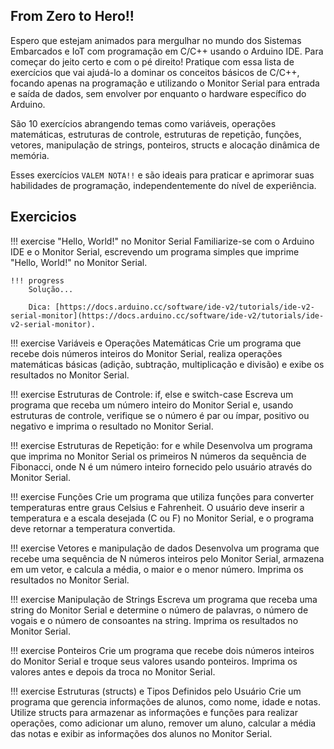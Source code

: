 ## From Zero to Hero!! 

Espero que estejam animados para mergulhar no mundo dos Sistemas Embarcados e IoT com programação em C/C++ usando o Arduino IDE. Para começar do jeito certo e com o pé direito! Pratique com essa lista de exercícios que vai ajudá-lo a dominar os conceitos básicos de C/C++, focando apenas na programação e utilizando o Monitor Serial para entrada e saída de dados, sem envolver por enquanto o hardware específico do Arduino.

São 10 exercícios abrangendo temas como variáveis, operações matemáticas, estruturas de controle, estruturas de repetição, funções, vetores, manipulação de strings, ponteiros, structs e alocação dinâmica de memória. 

Esses exercícios ``VALEM NOTA!!`` e são ideais para praticar e aprimorar suas habilidades de programação, independentemente do nível de experiência.


## Exercicios

!!! exercise
    "Hello, World!" no Monitor Serial
    Familiarize-se com o Arduino IDE e o Monitor Serial, escrevendo um programa simples que imprime "Hello, World!" no Monitor Serial.

    !!! progress
        Solução...

        Dica: [https://docs.arduino.cc/software/ide-v2/tutorials/ide-v2-serial-monitor](https://docs.arduino.cc/software/ide-v2/tutorials/ide-v2-serial-monitor).


!!! exercise
    Variáveis e Operações Matemáticas
    Crie um programa que recebe dois números inteiros do Monitor Serial, realiza operações matemáticas básicas (adição, subtração, multiplicação e divisão) e exibe os resultados no Monitor Serial.


!!! exercise
    Estruturas de Controle: if, else e switch-case
    Escreva um programa que receba um número inteiro do Monitor Serial e, usando estruturas de controle, verifique se o número é par ou ímpar, positivo ou negativo e imprima o resultado no Monitor Serial.


!!! exercise
    Estruturas de Repetição: for e while
    Desenvolva um programa que imprima no Monitor Serial os primeiros N números da sequência de Fibonacci, onde N é um número inteiro fornecido pelo usuário através do Monitor Serial.


!!! exercise
    Funções
    Crie um programa que utiliza funções para converter temperaturas entre graus Celsius e Fahrenheit. O usuário deve inserir a temperatura e a escala desejada (C ou F) no Monitor Serial, e o programa deve retornar a temperatura convertida.
    


!!! exercise
    Vetores e manipulação de dados
    Desenvolva um programa que recebe uma sequência de N números inteiros pelo Monitor Serial, armazena em um vetor, e calcula a média, o maior e o menor número. Imprima os resultados no Monitor Serial.


!!! exercise
    Manipulação de Strings
    Escreva um programa que receba uma string do Monitor Serial e determine o número de palavras, o número de vogais e o número de consoantes na string. Imprima os resultados no Monitor Serial.
    


!!! exercise
    Ponteiros
    Crie um programa que recebe dois números inteiros do Monitor Serial e troque seus valores usando ponteiros. Imprima os valores antes e depois da troca no Monitor Serial.


!!! exercise
    Estruturas (structs) e Tipos Definidos pelo Usuário
    Crie um programa que gerencia informações de alunos, como nome, idade e notas. Utilize structs para armazenar as informações e funções para realizar operações, como adicionar um aluno, remover um aluno, calcular a média das notas e exibir as informações dos alunos no Monitor Serial.

<!-- Ninguém vê esse comentário 

!!! exercise
    Alocação dinâmica de memória
    Desenvolva um programa que solicita ao usuário o tamanho de um vetor de números inteiros e aloca dinamicamente a memória necessária. Em seguida, receba os elementos do vetor através do Monitor Serial, calcule a soma e a média dos valores e imprima os resultados no Monitor Serial. Não esqueça de liberar a memória alocada.

Agora compile tudo e mostre o funcionando para seu professor.
-->